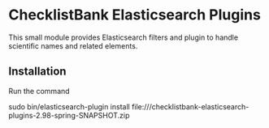 # ChecklistBank Elasticsearch Plugins

This small module provides Elasticsearch filters and plugin to handle scientific names and related elements.

## Installation

Run the command

sudo bin/elasticsearch-plugin install file:///checklistbank-elasticsearch-plugins-2.98-spring-SNAPSHOT.zip
 
 